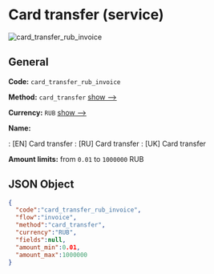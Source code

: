 
# Card transfer (service) 
![card_transfer_rub_invoice](https://static.openfintech.io/payment_methods/card_transfer_rub_invoice/logo.svg?w=400&c=v0.59.26#w200)  

## General 
 
**Code:** `card_transfer_rub_invoice` 
 
**Method:** `card_transfer` 
 [show -->](/payment-methods/card_transfer/) 
 
**Currency:** `RUB` [show -->](/currencies/RUB/) 
 
**Name:** 
 
:	[EN] Card transfer 
:	[RU] Card transfer 
:	[UK] Card transfer 
 
**Amount limits:** from `0.01` to `1000000` RUB 

## JSON Object 

```json
{
  "code":"card_transfer_rub_invoice",
  "flow":"invoice",
  "method":"card_transfer",
  "currency":"RUB",
  "fields":null,
  "amount_min":0.01,
  "amount_max":1000000
}
```  
